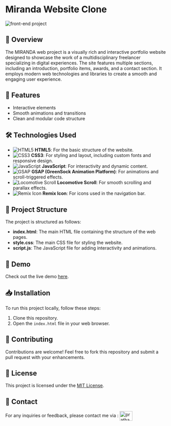 # Miranda Website Clone

![front-end project](https://github.com/TORRYNN/miranda_website_clone/assets/101942128/67fcda38-77b0-4dbf-9285-98991c354af7)

## 🌟 Overview
The MIRANDA web project is a visually rich and interactive portfolio website designed to showcase the work of a multidisciplinary freelancer specializing in digital experiences. The site features multiple sections, including an introduction, portfolio items, awards, and a contact section. It employs modern web technologies and libraries to create a smooth and engaging user experience.

## 🚀 Features
- Interactive elements 
- Smooth animations and transitions
- Clean and modular code structure

## 🛠️ Technologies Used
- ![HTML5](https://img.shields.io/badge/-HTML5-E34F26?logo=html5&logoColor=white&style=flat) **HTML5**: For the basic structure of the website.
- ![CSS3](https://img.shields.io/badge/-CSS3-1572B6?logo=css3&logoColor=white&style=flat) **CSS3**: For styling and layout, including custom fonts and responsive design.
- ![JavaScript](https://img.shields.io/badge/-JavaScript-F7DF1E?logo=javascript&logoColor=black&style=flat) **JavaScript**: For interactivity and dynamic content.
- ![GSAP](https://img.shields.io/badge/-GSAP-88CE02?logo=greensock&logoColor=white&style=flat) **GSAP (GreenSock Animation Platform)**: For animations and scroll-triggered effects.
- ![Locomotive Scroll](https://img.shields.io/badge/-Locomotive_Scroll-2E2E2E?logo=scroll&logoColor=white&style=flat) **Locomotive Scroll**: For smooth scrolling and parallax effects.
- ![Remix Icon](https://img.shields.io/badge/-Remix_Icon-2E2E2E?logo=remixicon&logoColor=white&style=flat) **Remix Icon**: For icons used in the navigation bar.

## 📂 Project Structure
The project is structured as follows:
- **index.html**: The main HTML file containing the structure of the web pages.
- **style.css**: The main CSS file for styling the website.
- **script.js**: The JavaScript file for adding interactivity and animations.

## 🎥 Demo
Check out the live demo [here](https://mirandawebsiteclone.netlify.app/).

## 📥 Installation
To run this project locally, follow these steps:
1. Clone this repository.
2. Open the `index.html` file in your web browser.

## 🤝 Contributing
Contributions are welcome! Feel free to fork this repository and submit a pull request with your enhancements.

## 📜 License
This project is licensed under the [MIT License](LICENSE).

## 📧 Contact
For any inquiries or feedback, please contact me via : <a href="https://linkedin.com/in/pratham-chauhan-265a8b15a" target="blank"><img align="center" src="https://raw.githubusercontent.com/rahuldkjain/github-profile-readme-generator/master/src/images/icons/Social/linked-in-alt.svg" alt="pratham-chauhan-265a8b15a" height="30" width="40" /></a>
